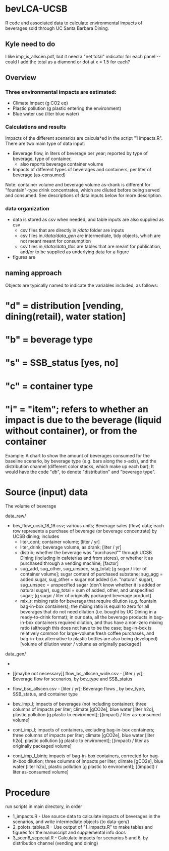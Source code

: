 # bevLCA-UCSB
R code and associated data to calculate environmental impacts of beverages sold through UC Santa Barbara Dining. 

## Kyle need to do

I like imp_is_allscen.pdf, but it need a "net total" indicator for each panel -- could I add the total as a diamond or dot at x = 1.5 for each?

## Overview

### Three environmental impacts are estimated:

* Climate impact (g CO2 eq)
* Plastic pollution (g plastic entering the environment)
* Blue water use (liter blue water)

### Calculations and results

Impacts of the different scenarios are calcula*ed in the script "1 impacts.R". 
There are two main type of data input:

* Beverage flow, in liters of beverage per year; reported by type of beverage, type of container, 
  * also reports beverage container volume
* Impacts of different types of beverages and containers, per liter of beverage (as-consumed) 

Note: container volume and beverage volume as-drank is different for "fountain"-type drink concentrates, which are diluted before being served and consumed. See descriptions of data inputs below for more description.

### data organization

* data is stored as csv when needed, and table inputs are also supplied as csv
  * csv files that are directly in */data* folder are inputs
  * csv files in */data/data_gen* are intermediate, tidy objects, which are not meant meant for consumption
  * csv files in */data/data_tbls* are tables that are meant for publication, and/or to be supplied as underlying data for a figure
* figures are 



## naming approach 
Objects are typically named to indicate the variables included, as follows:
 # "d" = distribution [vending, dining(retail), water station]
 # "b" = beverage type
 # "s" = SSB_status [yes, no]
 # "c" = container type
 # "i" = "item"; refers to whether an impact is due to the beverage (liquid without container), or from the container
 
Example: A chart to show the amount of beverages consumed for the baseline scenario, by beverage type (e.g. bars along the x-axis), and the distribution channel (different color stacks, which make up each bar); It would have the code "_db_", to denote "distribution" and "beverage type".

# Source (input) data

The volume of beverage 

data_raw/
- bev_flow_ucsb_18_19.csv; various units; Beverage sales (flow) data; each row represents a purchase of beverage (or beverage concentrate) by UCSB dining; includes 
  - liter_cont; container volume; [liter / yr]
  - liter_drink; beverage volume, as drank; [liter / yr]
  - distrib; whether the beverage was "purchased"" through UCSB Dining (including in cafeterias and from stores), or whether it as purchased through a vending machine; [factor]
  - sug_add, sug_other, sug_unspec, sug_total; [g sugar / liter of container volume]; sugar content of purchased substane; sug_agg = added sugar, sug_other = sugar not added (i.e. "natural" sugar), sug_unspec = unspecified sugar (don't know whether it is added or natural sugar), sug_total = sum of added, other, and unspecified sugar; [g sugar / liter of originally packaged beverage product]
  - mix_r; mixing ratio for beverags that require dilution (e.g. fountain bag-in-box containers); the mixing ratio is equal to zero for all beverages that do not need dilution (i.e. bought by UC Dining in a ready-to-drink format); in our data, all the beverage products in bag-in-box containers required dilution, and thus have a non-zero mixing ratio (although this does not have to be the case; bag-in-box is relatively common for large-volume fresh coffee purchases, and bag-in-box alternative to plastic bottles are also being developed) [volume of dilution water / volume as originally packaged]
  
data_gen/

* 



- [[maybe not necessary]] flow_bs_allscen_wide.csv - [liter / yr]; Beverage flow for scenarios, by bev_type and SSB_status
- flow_bsc_allscen.csv - [liter / yr]; Beverage flows , by bev_type, SSB_status, and container type

- bev_imp_l; impacts of beverages (not including container); three columns of impacts per liter; climate [gCO2e], blue water [liter h2o], plastic pollution [g plastic to enviroment];  [(impact) / liter as-consumed volume]
- cont_imp_l; impacts of containers, excluding bag-in-box containers; three columns of impacts per liter; climate [gCO2e], blue water [liter h2o], plastic pollution [g plastic to enviroment]; [(impact) / liter as originally packaged volume]
- cont_imp_l_binb; impacts of bag-in-box containers, corrected for bag-in-box dilution; three columns of impacts per liter; climate [gCO2e], blue water [liter h2o], plastic pollution [g plastic to enviroment]; [(impact) / liter as-consumed volume]

# Procedure
run scripts in main directory, in order
- 1_impacts.R - Use source data to calculate impacts of beverages in the scenarios, and write intermediate objects (to data-gen/)
- 2_polots_tables.R - Use output of "1_impacts.R" to make tables and figures for the manuscript and supplemental info docs
- 3_scen6_scpecial.R - Calculate impacts for scenarios 5 and 6, by distribution channel (vending and dining)
